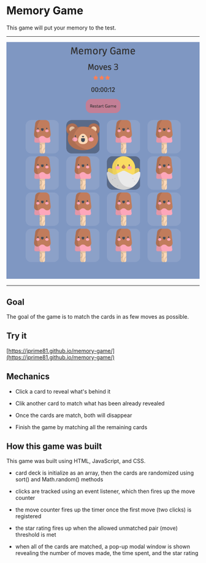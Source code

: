 # Memory Game

This game will put your memory to the test.

<hr>

![Memory Game](img/memory.png)

<hr>

## Goal
The goal of the game is to match the cards in as few moves as possible.

## Try it

[https://jprime81.github.io/memory-game/](https://jprime81.github.io/memory-game/)

## Mechanics

- Click a card to reveal what's behind it

- Clik another card to match what has been already revealed

- Once the cards are match, both will disappear

- Finish the game by matching all the remaining cards

## How this game was built

This game was built using HTML, JavaScript, and CSS.

- card deck is initialize as an array, then the cards are randomized using sort() and Math.random() methods

- clicks are tracked using an event listener, which then fires up the move counter

- the move counter fires up the timer once the first move (two clicks) is registered

- the star rating fires up when the allowed unmatched pair (move) threshold is met

- when all of the cards are matched, a pop-up modal window is shown revealing the number of moves made, the time spent, and the star rating
